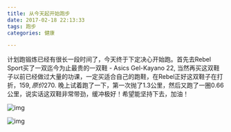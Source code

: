 ```yaml
---
title: 从今天起开始跑步
date: 2017-02-18 22:13:33
tags: 跑步
categories: 健康

---
```


计划跑锻炼已经有很长一段时间了，今天终于下定决心开始跑。首先去Rebel Sport买了一双迄今为止最贵的一双鞋 - Asics Gel-Kayano 22, 当然再买这双鞋子以前已经做过大量的功课，一定买适合自己的跑鞋，在Rebel正好这双鞋子在打折，$159, 原价$270. 晚上试着跑了一下，第一次抛了1.3公里，然后又跑了一圈0.66公里，说实话这双鞋非常带劲，缓冲极好！希望能坚持下去，加油！

![img](http://i.imgur.com/CuIkeSx.png[/img])

![img](http://i.imgur.com/s1JBtDu.png[/img])